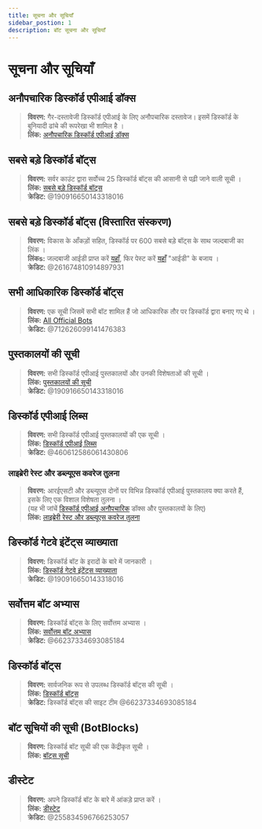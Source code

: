 ```yaml
---
title: सूचना और सूचियाँ
sidebar_postion: 1
description: बॉट सूचना और सूचियाँ
---
```


# सूचना और सूचियाँ

## **अनौपचारिक डिस्कॉर्ड एपीआई डॉक्स**
> __विवरण:__ गैर-दस्तावेजी डिस्कॉर्ड एपीआई के लिए अनौपचारिक दस्तावेज। इसमें डिस्कॉर्ड के बुनियादी ढांचे की रूपरेखा भी शामिल है ।  <br/>
__लिंक:__ [अनौपचारिक डिस्कॉर्ड एपीआई डॉक्स](https://luna.gitlab.io/discord-unofficial-docs/)

## **सबसे बड़े डिस्कॉर्ड बॉट्स**
> __विवरण:__ सर्वर काउंट द्वारा सर्वोच्च 25 डिस्कॉर्ड बॉट्स की आसानी से पढ़ी जाने वाली सूची ।   <br/>
__लिंक:__ [सबसे बड़े डिस्कॉर्ड बॉट्स](https://gist.github.com/advaith1/451dcbca2d7c3503d4f48d63eb918cb0)   <br/>
__क्रेडिट:__ @190916650143318016

## **सबसे बड़े डिस्कॉर्ड बॉट्स (विस्तारित संस्करण)**
> __विवरण:__ विकास के आँकड़ों सहित, डिस्कॉर्ड पर 600 सबसे बड़े बॉट्स के साथ जल्दबाजी का लिंक ।  <br/>
__लिंकs:__ जल्दबाजी आईडी प्राप्त करें [यहाँ](https://unbelievaboat.com/api/botlist), फिर पेस्ट करें [यहाँ](https://haste.unbelievaboat.com/ID) "आईडी" के बजाय ।  <br/>
__क्रेडिट:__ @261674810914897931

## **सभी आधिकारिक डिस्कॉर्ड बॉट्स**
> __विवरण:__ एक सूची जिसमें सभी बॉट शामिल हैं जो आधिकारिक तौर पर डिस्कॉर्ड द्वारा बनाए गए थे ।   <br/>
__लिंक:__ [All Official Bots](https://gist.github.com/GeneralSadaf/e58edfb8158df2680aa90ae897c2e327)   <br/>
__क्रेडिट:__ @712626099141476383

## **पुस्तकालयों की सूची**
> __विवरण:__ सभी डिस्कॉर्ड एपीआई पुस्तकालयों और उनकी विशेषताओं की सूची ।   <br/>
__लिंक:__ [पुस्तकालयों की सूची](https://libs.advaith.io/)   <br/>
__क्रेडिट:__ @190916650143318016

## **डिस्कॉर्ड एपीआई लिब्स**
> __विवरण:__ सभी डिस्कॉर्ड एपीआई पुस्तकालयों की एक सूची ।  <br/>
__लिंक:__ [डिस्कॉर्ड एपीआई लिब्स](https://github.com/apacheli/discord-api-libs)  <br/>
__क्रेडिट:__ @460612586061430806

### **लाइब्रेरी रेस्ट और डब्ल्यूएस कवरेज तुलना**
> __विवरण:__ आरईएसटी और डब्ल्यूएस दोनों पर विभिन्न डिस्कॉर्ड एपीआई पुस्तकालय क्या करते हैं, इसके लिए एक विशाल विशेषता तुलना ।   <br/>
(यह भी जांचें [डिस्कॉर्ड एपीआई अनौपचारिक](https://discordapi.com/unofficial/) डॉक्स और पुस्तकालयों के लिए)   <br/>
__लिंक:__ [लाइब्रेरी रेस्ट और डब्ल्यूएस कवरेज तुलना](https://discordapi.com/unofficial/comparison.html) 

## **डिस्कॉर्ड गेटवे इंटेंट्स व्याख्याता**
> __विवरण:__ डिस्कॉर्ड बॉट के इरादों के बारे में जानकारी ।  <br/>
__लिंक:__ [डिस्कॉर्ड गेटवे इंटेंट्स व्याख्याता](https://gist.github.com/advaith1/e69bcc1cdd6d0087322734451f15aa2f)  <br/>
__क्रेडिट:__ @190916650143318016

## **सर्वोत्तम बॉट अभ्यास**
> __विवरण:__ डिस्कॉर्ड बॉट्स के लिए सर्वोत्तम अभ्यास ।   <br/>
__लिंक:__ [सर्वोत्तम बॉट अभ्यास](https://github.com/meew0/discord-bot-best-practices)   <br/>
__क्रेडिट:__ @66237334693085184

## **डिस्कॉर्ड बॉट्स**
> __विवरण:__ सार्वजनिक रूप से उपलब्ध डिस्कॉर्ड बॉट्स की सूची ।   <br/>
__लिंक:__ [डिस्कॉर्ड बॉट्स](https://discord.bots.gg/)   <br/>
__क्रेडिट:__ डिस्कॉर्ड बॉट्स की साइट टीम @66237334693085184

## **बॉट सूचियों की सूची** (BotBlocks)
> __विवरण:__ डिस्कॉर्ड बॉट सूची की एक केंद्रीकृत सूची ।   <br/>
__लिंक:__ [बॉट्स सूची](https://botblock.org/lists) 

## **डीस्टेट**
> __विवरण:__ अपने डिस्कॉर्ड बॉट के बारे में आंकड़े प्राप्त करें ।   <br/>
__लिंक:__ [डीस्टेट](https://github.com/benricheson101/dstat) <br/>
__क्रेडिट:__ @255834596766253057
